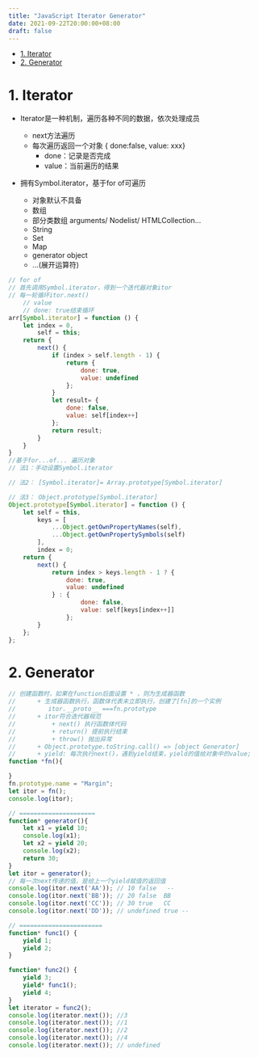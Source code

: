 ```yaml
---
title: "JavaScript Iterator Generator"
date: 2021-09-22T20:00:00+08:00
draft: false
---
```


- [1. Iterator](#1-iterator)
- [2. Generator](#2-generator)
 
# 1. Iterator

- Iterator是一种机制，遍历各种不同的数据，依次处理成员
    - next方法遍历
    - 每次遍历返回一个对象 { done:false, value: xxx}
        + done：记录是否完成
        + value：当前遍历的结果

- 拥有Symbol.iterator，基于for of可遍历
    - 对象默认不具备
    - 数组
    - 部分类数组 arguments/ Nodelist/ HTMLCollection...
    - String
    - Set
    - Map
    - generator object
    - ...(展开运算符)
```js
// for of 
// 首先调用Symbol.iterator，得到一个迭代器对象itor
// 每一轮循环itor.next()
    // value 
    // done: true结束循环
arr[Symbol.iterator] = function () {
    let index = 0,
        self = this;
    return {
        next() {
            if (index > self.length - 1) {
                return {
                    done: true,
                    value: undefined
                };
            }
            let result= {
                done: false,
                value: self[index++]
            };
            return result;
        }
    }
}
//基于for...of... 遍历对象
// 法1：手动设置Symbol.iterator

// 法2： [Symbol.iterator]= Array.prototype[Symbol.iterator]

// 法3： Object.prototype[Symbol.iterator]
Object.prototype[Symbol.iterator] = function () {
    let self = this,
        keys = [
            ...Object.getOwnPropertyNames(self),
            ...Object.getOwnPropertySymbols(self)
        ],
        index = 0;
    return {
        next() {
            return index > keys.length - 1 ? {
                done: true,
                value: undefined
            } : {
                    done: false,
                    value: self[keys[index++]]
                };
        }
    };
};

```
# 2. Generator
```js
// 创建函数时，如果在function后面设置 * ，则为生成器函数
//      + 生成器函数执行，函数体代表未立即执行，创建了[fn]的一个实例
//         itor.__proto__ ===fn.prototype
//      + itor符合迭代器规范
//          + next() 执行函数体代码
//          + return() 提前执行结束
//          + throw() 抛出异常
//      + Object.prototype.toString.call() => [object Generator]
//      + yield: 每次执行next()，遇到yield结束，yield的值给对象中的value;
function *fn(){

}
fn.prototype.name = "Margin";
let itor = fn();
console.log(itor);

// =====================
function* generator(){
    let x1 = yield 10;
    console.log(x1);
    let x2 = yield 20;
    console.log(x2);
    return 30;
}
let itor = generator();
// 每一次next传递的值，是给上一个yield赋值的返回值
console.log(itor.next('AA')); // 10 false   --
console.log(itor.next('BB')); // 20 false  BB
console.log(itor.next('CC')); // 30 true   CC
console.log(itor.next('DD')); // undefined true --

// =======================
function* func1() {
    yield 1;
    yield 2;
}

function* func2() {
    yield 3;
    yield* func1();
    yield 4;
}
let iterator = func2();
console.log(iterator.next()); //3
console.log(iterator.next()); //1
console.log(iterator.next()); //2
console.log(iterator.next()); //4
console.log(iterator.next()); // undefined
```